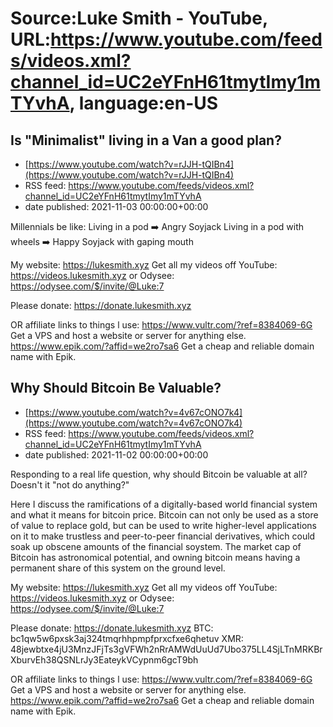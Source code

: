 # Source:Luke Smith - YouTube, URL:https://www.youtube.com/feeds/videos.xml?channel_id=UC2eYFnH61tmytImy1mTYvhA, language:en-US

## Is "Minimalist" living in a Van a good plan?
 - [https://www.youtube.com/watch?v=rJJH-tQIBn4](https://www.youtube.com/watch?v=rJJH-tQIBn4)
 - RSS feed: https://www.youtube.com/feeds/videos.xml?channel_id=UC2eYFnH61tmytImy1mTYvhA
 - date published: 2021-11-03 00:00:00+00:00

Millennials be like:
Living in a pod ➡️ Angry Soyjack
Living in a pod with wheels ➡️ Happy Soyjack with gaping mouth

My website: https://lukesmith.xyz
Get all my videos off YouTube: https://videos.lukesmith.xyz
or Odysee: https://odysee.com/$/invite/@Luke:7

Please donate: https://donate.lukesmith.xyz

OR affiliate links to things l use:
https://www.vultr.com/?ref=8384069-6G Get a VPS and host a website or server for anything else.
https://www.epik.com/?affid=we2ro7sa6 Get a cheap and reliable domain name with Epik.

## Why Should Bitcoin Be Valuable?
 - [https://www.youtube.com/watch?v=4v67cONO7k4](https://www.youtube.com/watch?v=4v67cONO7k4)
 - RSS feed: https://www.youtube.com/feeds/videos.xml?channel_id=UC2eYFnH61tmytImy1mTYvhA
 - date published: 2021-11-02 00:00:00+00:00

Responding to a real life question, why should Bitcoin be valuable at all? Doesn't it "not do anything?"

Here I discuss the ramifications of a digitally-based world financial system and what it means for bitcoin price. Bitcoin can not only be used as a store of value to replace gold, but can be used to write higher-level applications on it to make trustless and peer-to-peer financial derivatives, which could soak up obscene amounts of the financial soystem. The market cap of Bitcoin has astronomical potential, and owning bitcoin means having a permanent share of this system on the ground level.

My website: https://lukesmith.xyz
Get all my videos off YouTube: https://videos.lukesmith.xyz
or Odysee: https://odysee.com/$/invite/@Luke:7

Please donate: https://donate.lukesmith.xyz
BTC: bc1qw5w6pxsk3aj324tmqrhhpmpfprxcfxe6qhetuv
XMR: 48jewbtxe4jU3MnzJFjTs3gVFWh2nRrAMWdUuUd7Ubo375LL4SjLTnMRKBrXburvEh38QSNLrJy3EateykVCypnm6gcT9bh

OR affiliate links to things l use:
https://www.vultr.com/?ref=8384069-6G Get a VPS and host a website or server for anything else.
https://www.epik.com/?affid=we2ro7sa6 Get a cheap and reliable domain name with Epik.

